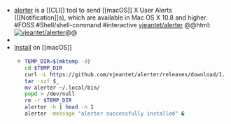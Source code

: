 - [alerter](https://github.com/vjeantet/alerter) is a [[CLI]] tool to send [[macOS]] X User Alerts ([[Notification]]s), which are available in Mac OS X 10.8 and higher. #FOSS #Shell/shell-command #interactive
  [vjeantet/alerter](https://github.com/vjeantet/alerter)
  @@html: <a href="https://github.com/vjeantet/alerter/"><img src="https://github-readme-stats-astronomer.vercel.app/api/pin/?username=vjeantet&repo=alerter&theme=tokyonight" alt="vjeantet/alerter"/></a>@@
-
- [Install](https://github.com/vjeantet/alerter#installation) on [[macOS]]
	- ```bash
	  TEMP_DIR=$(mktemp -d)
	  cd $TEMP_DIR
	  curl -L https://github.com/vjeantet/alerter/releases/download/1.0.1/alerter_v1.0.1_darwin_amd64.zip --output "alerter_v1.0.1_darwin_amd64.zip"
	  tar -xzf $_
	  mv alerter ~/.local/bin/
	  popd > /dev/null
	  rm -r $TEMP_DIR
	  alerter -h | head -n 1
	  alerter -message "alerter successfully installed" &
	  ```